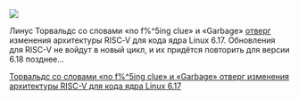 <!--2025-08-09 18:44:45-->
<div class="yb">
  <div class="rss habr"><img src="https://habrastorage.org/getpro/habr/upload_files/9cf/c65/2ab/9cfc652abdaf29637d0afe20fd0749d5.png" /><p>Линус Торвальдс со словами «no f%^5ing clue» и «Garbage» <a href="https://lore.kernel.org/lkml/CAHk-=wjLCqUUWd8DzG+xsOn-yVL0Q=O35U9D6j6=2DUWX52ghQ@mail.gmail.com/" rel="noopener noreferrer nofollow">отверг</a> изменения архитектуры RISC‑V для&nbsp;кода ядра Linux 6.17. Обновления для RISC-V не войдут в новый цикл, и их придётся повторить для версии 6.18 позднее... <p class="titl"><a href="https://habr.com/ru/news/935674/?utm_source=habrahabr&utm_medium=rss&utm_campaign=935674">Торвальдс со словами «no f%^5ing clue» и «Garbage» отверг изменения архитектуры RISC-V для кода ядра Linux 6.17</a></p></div>
</div>
